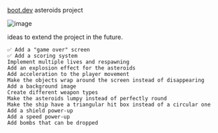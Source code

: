 [boot.dev](https://www.boot.dev) asteroids project

![image](https://github.com/user-attachments/assets/b3919632-d144-4dd4-8b9a-a46cf0e92dcc)


ideas to extend the project in the future. 


    ✅ Add a "game over" screen
    ✅ Add a scoring system
    Implement multiple lives and respawning
    Add an explosion effect for the asteroids
    Add acceleration to the player movement
    Make the objects wrap around the screen instead of disappearing
    Add a background image
    Create different weapon types
    Make the asteroids lumpy instead of perfectly round
    Make the ship have a triangular hit box instead of a circular one
    Add a shield power-up
    Add a speed power-up
    Add bombs that can be dropped

